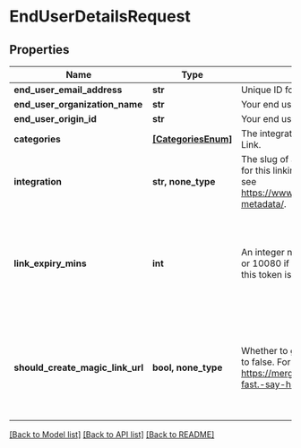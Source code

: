 # EndUserDetailsRequest


## Properties
Name | Type | Description | Notes
------------ | ------------- | ------------- | -------------
**end_user_email_address** | **str** | Unique ID for your end user. | 
**end_user_organization_name** | **str** | Your end user&#39;s organization. | 
**end_user_origin_id** | **str** | Your end user&#39;s email address. | 
**categories** | [**[CategoriesEnum]**](CategoriesEnum.md) | The integration categories to show in Merge Link. | 
**integration** | **str, none_type** | The slug of a specific pre-selected integration for this linking flow token. For examples of slugs, see https://www.merge.dev/docs/basics/integration-metadata/. | [optional] 
**link_expiry_mins** | **int** | An integer number of minutes between [30, 720 or 10080 if for a Magic Link URL] for how long this token is valid. Defaults to 30. | [optional]  if omitted the server will use the default value of 30
**should_create_magic_link_url** | **bool, none_type** | Whether to generate a Magic Link URL. Defaults to false. For more information on Magic Link, see https://merge.dev/blog/product/integrations,-fast.-say-hello-to-magic-link/. | [optional]  if omitted the server will use the default value of False

[[Back to Model list]](../README.md#documentation-for-models) [[Back to API list]](../README.md#documentation-for-api-endpoints) [[Back to README]](../README.md)


